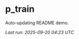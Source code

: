 # p_train

Auto-updating README demo.

<!--START_SECTION:status-->
_Last run: 2025-09-20 04:23 UTC_
<!--END_SECTION:status-->
































































































































































































































































































































































































































































































































































































































































































































